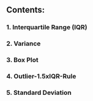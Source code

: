 ## Contents:
### 1. Interquartile Range (IQR)
### 2. Variance
### 3. Box Plot
### 4. Outlier-1.5xIQR-Rule
### 5. Standard Deviation
